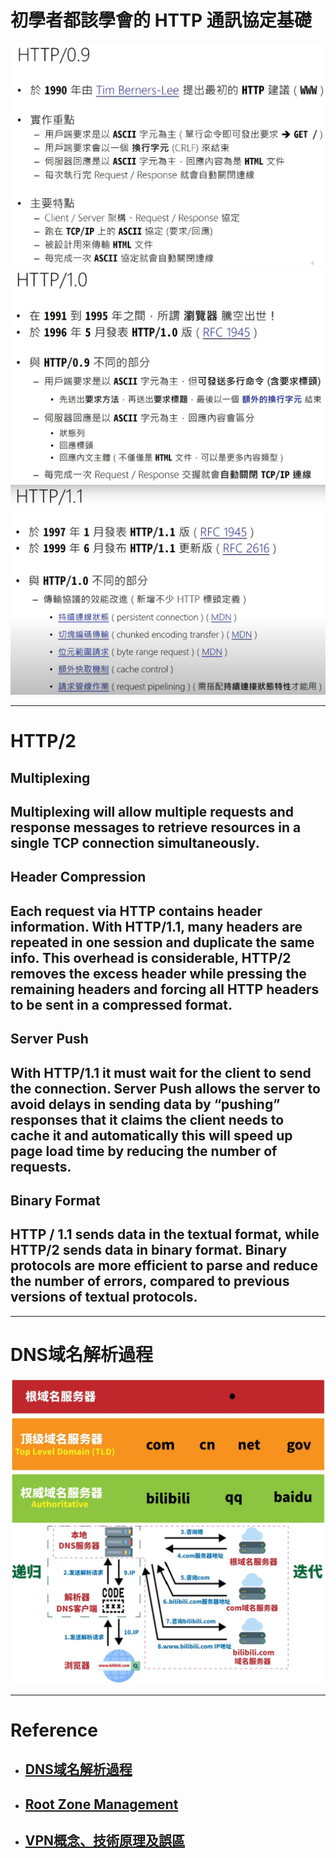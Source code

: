 # 初學者都該學會的 HTTP 通訊協定基礎

![img](img/04.jpg)
![img](img/05.jpg)
![img](img/06.jpg)

---

# HTTP/2

## **Multiplexing**
## Multiplexing will allow multiple requests and response messages to retrieve resources in a single TCP connection simultaneously.

## **Header Compression**
## Each request via HTTP contains header information. With HTTP/1.1, many headers are repeated in one session and duplicate the same info. This overhead is considerable, HTTP/2 removes the excess header while pressing the remaining headers and forcing all HTTP headers to be sent in a compressed format.

## **Server Push**
## With HTTP/1.1 it must wait for the client to send the connection. Server Push allows the server to avoid delays in sending data by “pushing” responses that it claims the client needs to cache it and automatically this will speed up page load time by reducing the number of requests.

## **Binary Format**
## HTTP / 1.1 sends data in the textual format, while HTTP/2 sends data in binary format. Binary protocols are more efficient to parse and reduce the number of errors, compared to previous versions of textual protocols.

---

# DNS域名解析過程
![img](img/12.jpg)
![img](img/13.jpg)

---

# Reference
- ## [DNS域名解析過程](https://www.bilibili.com/video/BV1uL4y1B7aE?spm_id_from=333.999.0.0)
- ## [Root Zone Management](https://www.iana.org/domains/root/servers)
- ## [VPN概念、技術原理及誤區](https://www.bilibili.com/video/BV1KY411t75D?spm_id_from=333.999.0.0)